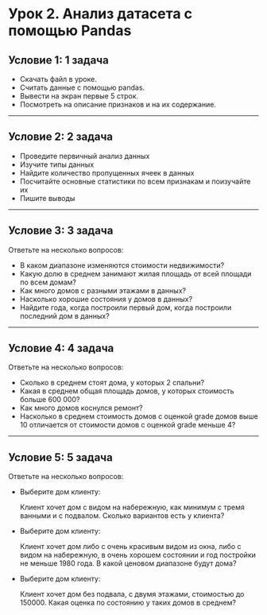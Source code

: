 # Урок 2. Анализ датасета с помощью Pandas

## Условие 1: 1 задача
- Скачать файл в уроке.
- Считать данные с помощью pandas.
- Вывести на экран первые 5 строк.
- Посмотреть на описание признаков и на их содержание.

---
## Условие 2: 2 задача
- Проведите первичный анализ данных
- Изучите типы данных
- Найдите количество пропущенных ячеек в данных
- Посчитайте основные статистики по всем признакам и поизучайте их
- Пишите выводы

---
## Условие 3: 3 задача
Ответьте на несколько вопросов:

- В каком диапазоне изменяются стоимости недвижимости?
- Какую долю в среднем занимают жилая площадь от всей площади по всем домам?
- Как много домов с разными этажами в данных?
- Насколько хорошие состояния у домов в данных?
- Найдите года, когда построили первый дом, когда построили последний дом в данных?

---
## Условие 4: 4 задача
Ответьте на несколько вопросов:

- Сколько в среднем стоят дома, у которых 2 спальни?
- Какая в среднем общая площадь домов, у которых стоимость больше 600 000?
- Как много домов коснулся ремонт?
- Насколько в среднем стоимость домов с оценкой grade домов выше 10 отличается от стоимости домов с оценкой grade меньше 4?

---
## Условие 5: 5 задача
Ответьте на несколько вопросов:

- Выберите дом клиенту:

  Клиент хочет дом с видом на набережную, как минимум с тремя ванными и с подвалом. Сколько вариантов есть у клиента?
- Выберите дом клиенту:

  Клиент хочет дом либо с очень красивым видом из окна, либо с видом на набережную, в очень хорошем состоянии и год постройки не меньше 1980 года. В какой ценовом диапазоне будут дома?
- Выберите дом клиенту:

  Клиент хочет дом без подвала, с двумя этажами, стоимостью до 150000. Какая оценка по состоянию у таких домов в среднем?
